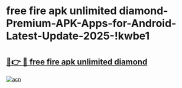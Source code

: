 # free fire apk unlimited diamond-Premium-APK-Apps-for-Android-Latest-Update-2025-!kwbe1

# <h2><a href="https://googleone.com">🔗👉 🔴 free fire apk unlimited diamond</a></h2>

[![acn](https://github.com/user-attachments/assets/0f9c940e-d8b0-45ae-aac7-cd30a18b3e1c)](https://googleone.com)

